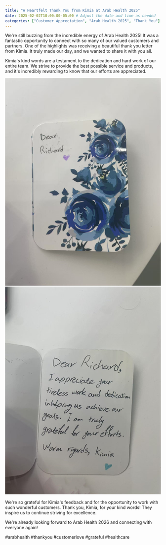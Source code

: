 ```yaml
---
title: "A Heartfelt Thank You from Kimia at Arab Health 2025"
date: 2025-02-02T10:00:00-05:00 # Adjust the date and time as needed
categories: ["Customer Appreciation", "Arab Health 2025", "Thank You"]
---
```


We're still buzzing from the incredible energy of Arab Health 2025!  It was a fantastic opportunity to connect with so many of our valued customers and partners.  One of the highlights was receiving a beautiful thank you letter from Kimia.  It truly made our day, and we wanted to share it with you all.

Kimia's kind words are a testament to the dedication and hard work of our entire team.  We strive to provide the best possible service and products, and it's incredibly rewarding to know that our efforts are appreciated.

![Letter1](/images/kimias_thank_you_letter1.jpg)
![Letter2](/images/kimias_thank_you_letter2.jpg)

We're so grateful for Kimia's feedback and for the opportunity to work with such wonderful customers.  Thank you, Kimia, for your kind words!  They inspire us to continue striving for excellence.

We're already looking forward to Arab Health 2026 and connecting with everyone again!

#arabhealth #thankyou #customerlove #grateful #healthcare